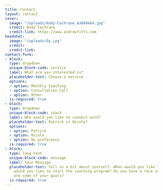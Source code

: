 ```yaml
---
title: Contact
layout: contact
cover:
  image: "/uploads/Andy-Cochrane_A36A0464.jpg"
  credit: Andy Cochrane
  credit-link: https://www.andrewfitts.com
headshot:
  image: "/uploads/Oy.jpg"
  credit:
  credit-link:
contact-form:
- block:
  type: dropdown
  unique-block-code: service
  label: What are you interested in?
  placeholder-text: Choose a service
  options:
  - option: Monthly Coaching
  - option: Consultation Call
  - option: Other
  is-required: true
- block:
  type: dropdown
  unique-block-code: coach
  label: Who would you like to connect with?
  placeholder-text: Patrick or Nicole?
  options:
  - option: Patrick
  - option: Nicole
  - option: No preference
  is-required: true
- block:
  type: long-text
  unique-block-code: message
  label: Your Message
  placeholder-text: Tell us a bit about yourself. When would you like to chat or when
    would you like to start the coaching program? Do you have a race in mind? What
    are some of your goals?
  is-required: true
---
```

